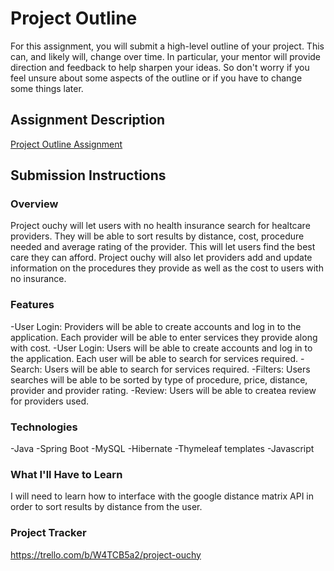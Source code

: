 # Project Outline
For this assignment, you will submit a high-level outline of your project. This can, and likely will, change over time. In particular, your mentor will provide direction and feedback to help sharpen your ideas. So don't worry if you feel unsure about some aspects of the outline or if you have to change some things later.

## Assignment Description
[Project Outline Assignment](https://education.launchcode.org/liftoff/modules/assignments/project-outline)

## Submission Instructions
### Overview
Project ouchy will let users with no health insurance search for healtcare providers. They will be able to sort results by distance, cost, procedure needed and average rating of the provider. This will let users find the best care they can afford. Project ouchy will also let providers add and update information on the procedures they provide as well as the cost to users with no insurance.
### Features
-User Login: Providers will be able to create accounts and log in to the application. Each provider will be able to enter services they provide along with cost.
-User Login: Users will be able to create accounts and log in to the application. Each user will be able to search for services required.
-Search: Users will be able to search for services required.
-Filters: Users searches will be able to be sorted by type of procedure, price, distance, provider and provider rating.
-Review: Users will be able to createa review for providers used.
### Technologies
-Java -Spring Boot -MySQL -Hibernate -Thymeleaf templates -Javascript
### What I'll Have to Learn
I will need to learn how to interface with the google distance matrix API in order to sort results by distance from the user.
### Project Tracker
https://trello.com/b/W4TCB5a2/project-ouchy
